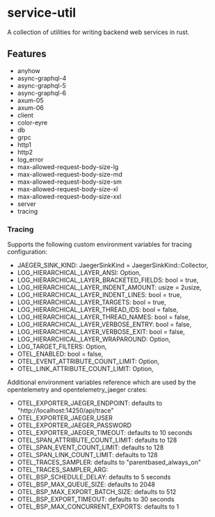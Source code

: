 # service-util
A collection of utilities for writing backend web services in rust.

## Features
- anyhow
- async-graphql-4
- async-graphql-5
- async-graphql-6
- axum-05
- axum-06
- client
- color-eyre
- db
- grpc
- http1
- http2
- log_error
- max-allowed-request-body-size-lg
- max-allowed-request-body-size-md
- max-allowed-request-body-size-sm
- max-allowed-request-body-size-xl
- max-allowed-request-body-size-xxl
- server
- tracing

### Tracing
Supports the following custom environment variables for tracing configuration:
- JAEGER_SINK_KIND: JaegerSinkKind = JaegerSinkKind::Collector,
- LOG_HIERARCHICAL_LAYER_ANSI: Option<bool>,
- LOG_HIERARCHICAL_LAYER_BRACKETED_FIELDS: bool = true,
- LOG_HIERARCHICAL_LAYER_INDENT_AMOUNT: usize = 2usize,
- LOG_HIERARCHICAL_LAYER_INDENT_LINES: bool = true,
- LOG_HIERARCHICAL_LAYER_TARGETS: bool = true,
- LOG_HIERARCHICAL_LAYER_THREAD_IDS: bool = false,
- LOG_HIERARCHICAL_LAYER_THREAD_NAMES: bool = false,
- LOG_HIERARCHICAL_LAYER_VERBOSE_ENTRY: bool = false,
- LOG_HIERARCHICAL_LAYER_VERBOSE_EXIT: bool = false,
- LOG_HIERARCHICAL_LAYER_WRAPAROUND: Option<usize>,
- LOG_TARGET_FILTERS: Option<String>,
- OTEL_ENABLED: bool = false,
- OTEL_EVENT_ATTRIBUTE_COUNT_LIMIT: Option<u32>,
- OTEL_LINK_ATTRIBUTE_COUNT_LIMIT: Option<u32>,

Additional environment variables reference which are used by the opentelemetry and opentelemetry_jaeger crates:
- OTEL_EXPORTER_JAEGER_ENDPOINT: defaults to "http://localhost:14250/api/trace"
- OTEL_EXPORTER_JAEGER_USER
- OTEL_EXPORTER_JAEGER_PASSWORD
- OTEL_EXPORTER_JAEGER_TIMEOUT: defaults to 10 seconds
- OTEL_SPAN_ATTRIBUTE_COUNT_LIMIT: defaults to 128
- OTEL_SPAN_EVENT_COUNT_LIMIT: defaults to 128
- OTEL_SPAN_LINK_COUNT_LIMIT: defaults to 128
- OTEL_TRACES_SAMPLER: defaults to "parentbased_always_on"
- OTEL_TRACES_SAMPLER_ARG:
- OTEL_BSP_SCHEDULE_DELAY: defaults to 5 seconds
- OTEL_BSP_MAX_QUEUE_SIZE: defaults to 2048
- OTEL_BSP_MAX_EXPORT_BATCH_SIZE: defaults to 512
- OTEL_BSP_EXPORT_TIMEOUT: defaults to 30 seconds
- OTEL_BSP_MAX_CONCURRENT_EXPORTS: defaults to 1

